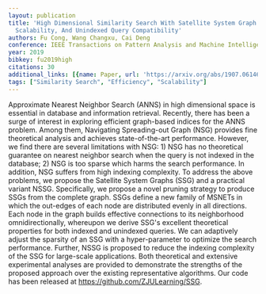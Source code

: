 ```yaml
---
layout: publication
title: 'High Dimensional Similarity Search With Satellite System Graph: Efficiency,
  Scalability, And Unindexed Query Compatibility'
authors: Fu Cong, Wang Changxu, Cai Deng
conference: IEEE Transactions on Pattern Analysis and Machine Intelligence
year: 2019
bibkey: fu2019high
citations: 30
additional_links: [{name: Paper, url: 'https://arxiv.org/abs/1907.06146'}]
tags: ["Similarity Search", "Efficiency", "Scalability"]
---
```

Approximate Nearest Neighbor Search (ANNS) in high dimensional space is
essential in database and information retrieval. Recently, there has been a
surge of interest in exploring efficient graph-based indices for the ANNS
problem. Among them, Navigating Spreading-out Graph (NSG) provides fine
theoretical analysis and achieves state-of-the-art performance. However, we
find there are several limitations with NSG: 1) NSG has no theoretical
guarantee on nearest neighbor search when the query is not indexed in the
database; 2) NSG is too sparse which harms the search performance. In addition,
NSG suffers from high indexing complexity. To address the above problems, we
propose the Satellite System Graphs (SSG) and a practical variant NSSG.
Specifically, we propose a novel pruning strategy to produce SSGs from the
complete graph. SSGs define a new family of MSNETs in which the out-edges of
each node are distributed evenly in all directions. Each node in the graph
builds effective connections to its neighborhood omnidirectionally, whereupon
we derive SSG's excellent theoretical properties for both indexed and unindexed
queries. We can adaptively adjust the sparsity of an SSG with a hyper-parameter
to optimize the search performance. Further, NSSG is proposed to reduce the
indexing complexity of the SSG for large-scale applications. Both theoretical
and extensive experimental analyses are provided to demonstrate the strengths
of the proposed approach over the existing representative algorithms. Our code
has been released at https://github.com/ZJULearning/SSG.
